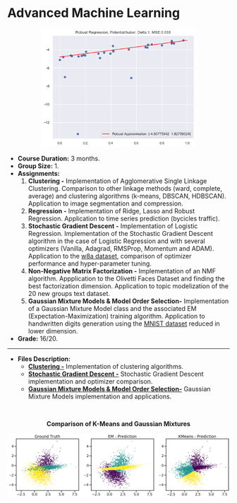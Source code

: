 # Advanced Machine Learning <a name="aml"></a>

<p align="center">
  <img src="../../images/robustregression.png" alt="Robust Regression" width="350"/>
</p>

- **Course Duration:** 3 months.
- **Group Size:** 1.
- **Assignments:**
    1. **Clustering -** Implementation of Agglomerative Single Linkage Clustering. Comparison to other linkage methods (ward, complete, average) and clustering algorithms (k-means, DBSCAN, HDBSCAN). Application to image segmentation and compression.
    2. **Regression -** Implementation of Ridge, Lasso and Robust Regression. Application to time series prediction (bycicles traffic).
    3. **Stochastic Gradient Descent -** Implementation of Logistic Regression. Implementation of the Stochastic Gradient Descent algorithm in the case of Logistic Regression and with several optimizers (Vanilla, Adagrad, RMSProp, Momentum and ADAM). Application to the [w8a dataset](https://www.openml.org/search?type=data&sort=runs&id=1588&status=active), comparison of optimizer performance and hyper-parameter tuning.
    4. **Non-Negative Matrix Factorization -** Implementation of an NMF algorithm. Appplication to the Olivetti Faces Dataset and finding the best factorization dimension. Application to topic modelization of the 20 new groups text dataset.
    5. **Gaussian Mixture Models & Model Order Selection-** Implementation of a Gaussian Mixture Model class and the associated EM (Expectation-Maximization) training algorithm. Application to handwritten digits generation using the [MNIST dataset](http://yann.lecun.com/exdb/mnist/) reduced in lower dimension.
- **Grade:** 16/20.

---

- **Files Description:**
    - **[Clustering -](https://github.com/EdouardVilain-Git/EdouardVilain-M2-DSBA/blob/main/3.%20Course%20Assignments/Advanced%20Machine%20Learning/clustering.ipynb)** Implementation of clustering algorithms.
    - **[Stochastic Gradient Descent -](https://github.com/EdouardVilain-Git/EdouardVilain-M2-DSBA/blob/main/3.%20Course%20Assignments/Advanced%20Machine%20Learning/sgd.ipynb)** Stochastic Gradient Descent implementation and optimizer comparison.
    - **[Gaussian Mixture Models & Model Order Selection-](https://github.com/EdouardVilain-Git/EdouardVilain-M2-DSBA/blob/main/3.%20Course%20Assignments/Advanced%20Machine%20Learning/gaussianmixtures.ipynb)** Gaussian Mixture Models implementation and applications.

<br>

<p align="center">
  <b>Comparison of K-Means and Gaussian Mixtures</b>
</p>

<p align="center">
    <img src="./images/gaussianmixtures.png" alt="mixtures" width="900"/>
</p>
